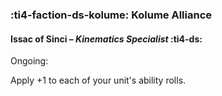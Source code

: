### :ti4-faction-ds-kolume: **Kolume Alliance**

####  Issac of Sinci – _Kinematics Specialist_ :ti4-ds:

Ongoing:

Apply +1 to each of your unit's ability rolls.
